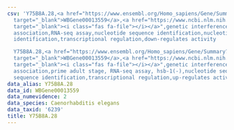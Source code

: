```yaml
---
csv: 'Y75B8A.28,<a href="https://www.ensembl.org/Homo_sapiens/Gene/Summary?db=core;g=WBGene00013559"
  target="_blank">WBGene00013559</a>,<a href="https://www.ncbi.nlm.nih.gov/pubmed/27496166"
  target="_blank"><i class="fas fa-file"></i></a>",genetic interference,functional
  association,RNA-seq assay,nucleotide sequence identification,nucleotide sequence
  identification,transcriptional regulation,down-regulates activity

  Y75B8A.28,<a href="https://www.ensembl.org/Homo_sapiens/Gene/Summary?db=core;g=WBGene00013559"
  target="_blank">WBGene00013559</a>,<a href="https://www.ncbi.nlm.nih.gov/pubmed/30894454"
  target="_blank"><i class="fas fa-file"></i></a>",genetic interference,functional
  association,prime adult stage, RNA-seq assay, hsb-1(-),nucleotide sequence identification,nucleotide
  sequence identification,transcriptional regulation,up-regulates activity'
data_alias: Y75B8A.28
data_id: WBGene00013559
data_numevidence: 2
data_species: Caenorhabditis elegans
data_taxid: '6239'
title: Y75B8A.28
---
```

